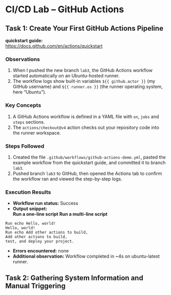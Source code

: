 # CI/CD Lab – GitHub Actions

## Task 1: Create Your First GitHub Actions Pipeline

**quickstart guide:**  
https://docs.github.com/en/actions/quickstart

### Observations
1. When I pushed the new branch `lab3`, the GitHub Actions workflow started automatically on an Ubuntu-hosted runner.
2. The workflow logs show built-in variables `${{ github.actor }}` (my GitHub username) and `${{ runner.os }}` (the runner operating system, here “Ubuntu”).

### Key Concepts
1. A GitHub Actions workflow is defined in a YAML file with `on`, `jobs` and `steps` sections.
2. The `actions/checkout@v4` action checks out your repository code into the runner workspace.

### Steps Followed
1. Created the file `.github/workflows/github-actions-demo.yml`, pasted the example workflow from the quickstart guide, and committed it to branch `lab3`.
2. Pushed branch `lab3` to GitHub, then opened the Actions tab to confirm the workflow ran and viewed the step-by-step logs.

<!-- Triggering CI/CD workflow for Task 1 -->

### Execution Results
- **Workflow run status:** Success  
- **Output snippet:**  
**Run a one-line script**
**Run a multi-line script**
```
Run echo Hello, world!
Hello, world!
Run echo Add other actions to build,
Add other actions to build,
test, and deploy your project.
```
- **Errors encountered:** none
- **Additional observation:** Workflow completed in ~4s on ubuntu-latest runner.
## Task 2: Gathering System Information and Manual Triggering



